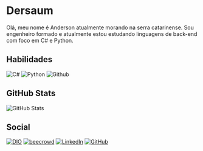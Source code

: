 # Dersaum

Olá, meu nome é Anderson atualmente morando na serra catarinense. Sou engenheiro formado e atualmente estou estudando linguagens de back-end com foco em C# e Python.

## Habilidades

![C#](https://img.shields.io/badge/C%23-000?style=for-the-badge&logo=c-sharp&logoColor=D75413)  ![Python](https://img.shields.io/badge/Python-000?style=for-the-badge&logo=python&logoColor=D75413)  ![Github](https://img.shields.io/badge/github-000?style=for-the-badge&logo=github&logoColor=D75413)


## GitHub Stats
![GitHub Stats](https://github-readme-stats.vercel.app/api?username=Dersaum&theme=transparent&bg_color=000&border_color=FF8C00&show_icons=true&icon_color=FF8C00&title_color=FF8C00&text_color=FFF)


## Social

[![DIO](https://img.shields.io/badge/DIO-D75413?style=for-the-badge)](https://web.dio.me/users/andersonct?tab=skills)   [![beecrowd](https://img.shields.io/badge/beecrowd-D75413?style=for-the-badge)](https://www.beecrowd.com.br/judge/pt/profile/637155)    [![LinkedIn](https://img.shields.io/badge/LinkedIn-000?style=for-the-badge&logo=linkedin&logoColor=D75413)](https://www.linkedin.com/in/anderson-cavalcanti-teixeira/)  [![GitHub](https://img.shields.io/badge/GitHub-000?style=for-the-badge&logo=github&logoColor=D75413)](https://github.com/Dersaum)